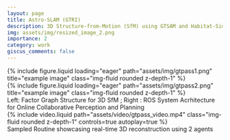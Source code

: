 ```yaml
---
layout: page
title: Astro-SLAM (GTRI) 
description: 3D Structure-from-Motion (SfM) using GTSAM and Habitat-Sim
img: assets/img/resized_image_2.png
importance: 2
category: work
giscus_comments: false
---
```




<div class="row">
    <div class="col-sm mt-3 mt-md-0">
        {% include figure.liquid loading="eager" path="assets/img/gtpass1.png" title="example image" class="img-fluid rounded z-depth-1" %}
    </div>
    <div class="col-sm mt-3 mt-md-0">
        {% include figure.liquid loading="eager" path="assets/img/gtpass2.png" title="example image" class="img-fluid rounded z-depth-1" %}
    </div>
</div>
<div class="caption">
    Left: Factor Graph Structure for 3D SfM ; Right : ROS System Acrhitecture for Online Collaborative Perception and Planning
</div>
<div class="row">
    <div class="col-sm mt-3 mt-md-0">
        {% include video.liquid path="assets/video/gtpass_video.mp4" class="img-fluid rounded z-depth-1" controls=true autoplay=true %}
    </div>
</div>
<div class="caption">
   Sampled Routine showcasing real-time 3D reconstruction using 2 agents
</div>

